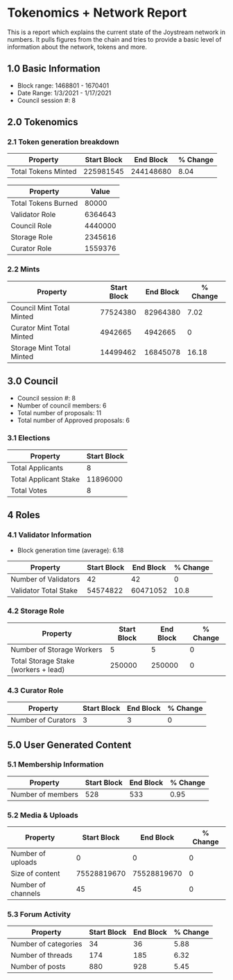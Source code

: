 # Tokenomics + Network Report
This is a report which explains the current state of the Joystream network in numbers. It pulls figures from the chain and tries to provide a basic level of information about the network, tokens and more. 

## 1.0 Basic Information
* Block range: 1468801 - 1670401
* Date Range: 1/3/2021 - 1/17/2021
* Council session #: 8

## 2.0 Tokenomics
### 2.1 Token generation breakdown
| Property            | Start Block | End Block | % Change |
|---------------------|--------------|--------------|----------|
| Total Tokens Minted |  225981545 | 244148680 | 8.04 |

| Property            | Value        |
|---------------------|--------------|
| Total Tokens Burned | 80000 | 
| Validator Role      |  6364643            | 
| Council Role        | 4440000             | 
| Storage Role        | 2345616             | 
| Curator Role        | 1559376             | 



### 2.2 Mints 
| Property                    | Start Block           | End Block | % Change |
|-----------------------------|-----------------------|--------------|----------|
| Council Mint Total Minted   | 77524380  |  82964380 |7.02          |
| Curator Mint Total Minted   |  4942665 | 4942665| 0          |
| Storage Mint Total Minted   |  14499462 |  16845078            |  16.18        |

## 3.0 Council
* Council session #: 8
* Number of council members: 6
* Total number of proposals: 11
* Total number of Approved proposals: 6

### 3.1 Elections
| Property                    | Start Block  |
|-----------------------------|--------------|
| Total Applicants            |8              |
| Total Applicant Stake       |11896000              |
| Total Votes                 |8             |

## 4 Roles
### 4.1 Validator Information
* Block generation time (average): 6.18

| Property                    | Start Block | End Block | % Change |
|-----------------------------|--------------|--------------|----------|
| Number of Validators       |  42 | 42 | 0 |
| Validator Total Stake       | 54574822 | 60471052 | 10.8 |


### 4.2 Storage Role
| Property                | Start Block | End Block | % Change |
|-------------------------|--------------|--------------|----------|
| Number of Storage Workers | 5  |  5 | 0 |
| Total Storage Stake (workers + lead)  | 250000 |  250000 | 0 |

### 4.3 Curator Role
| Property                | Start Block | End Block | % Change |
|-------------------------|--------------|--------------|----------|
| Number of Curators      | 3 | 3 | 0 |

## 5.0 User Generated Content
### 5.1 Membership Information
| Property          | Start Block | End Block | % Change |
|-------------------|--------------|--------------|----------|
| Number of members | 528|  533 | 0.95 |

### 5.2 Media & Uploads
| Property                | Start Block | End Block | % Change |
|-------------------------|--------------|--------------|----------|
| Number of uploads       | 0 | 0  |  0 |
| Size of content         |  75528819670 |  75528819670 | 0          |
| Number of channels      |  45 | 45 | 0 |

### 5.3 Forum Activity
| Property          | Start Block | End Block | % Change |
|-------------------|--------------|--------------|----------|
| Number of categories | 34 | 36 | 5.88         |
| Number of threads    | 174| 185 | 6.32         |
| Number of posts      | 880 | 928            |  5.45        |